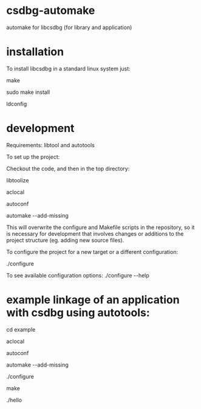 # csdbg-automake
automake for libcsdbg (for library and application)

# installation
To install libcsdbg in a standard linux system just:

make

sudo make install

ldconfig

# development
Requirements: libtool and autotools

To set up the project:

Checkout the code, and then in the top directory:

libtoolize

aclocal

autoconf

automake --add-missing

This will overwrite the configure and Makefile scripts in the repository, so it is necessary for development that involves changes or additions to the project structure (eg. adding new source files).

To configure the project for a new target or a different configuration:

./configure

To see available configuration options:
./configure --help

# example linkage of an application with csdbg using autotools:

cd example

aclocal

autoconf

automake --add-missing

./configure

make

./hello



